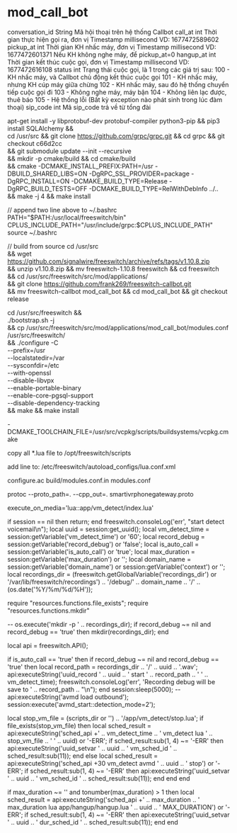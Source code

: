 # mod_call_bot

conversation_id
String
Mã hội thoại trên hệ thống Callbot
call_at
int
Thời gian thực hiện gọi ra, đơn vị Timestamp millisecond
VD: 1677472589602
pickup_at
int
Thời gian KH nhấc máy, đơn vị Timestamp millisecond
VD: 1677472601371
Nếu KH không nghe máy, để pickup_at=0
hangup_at
int
Thời gian kết thúc cuộc gọi, đơn vị Timestamp millisecond
VD: 1677472616108
status
int
Trạng thái cuộc gọi, là 1 trong các giá trị sau:
100 - KH nhấc máy, và Callbot chủ động kết thúc cuộc gọi
101 - KH nhấc máy, nhưng KH cúp máy giữa chừng
102 - KH nhấc máy, sau đó hệ thống chuyển tiếp cuộc gọi đi
103 - Không nghe máy, máy bận
104 - Không liên lạc được, thuê báo
105 - Hệ thống lỗi (Bất kỳ exception nào phát sinh trong lúc đàm thoại)
sip_code
int
Mã sip_code trả về từ tổng đài





apt-get install -y libprotobuf-dev protobuf-compiler python3-pip && pip3 install SQLAlchemy && \
cd /usr/src && git clone https://github.com/grpc/grpc.git && cd grpc && git checkout c66d2cc \
&& git submodule update --init --recursive \
&& mkdir -p cmake/build && cd cmake/build \
&& cmake -DCMAKE_INSTALL_PREFIX:PATH=/usr -DBUILD_SHARED_LIBS=ON -DgRPC_SSL_PROVIDER=package -DgRPC_INSTALL=ON -DCMAKE_BUILD_TYPE=Release -DgRPC_BUILD_TESTS=OFF -DCMAKE_BUILD_TYPE=RelWithDebInfo ../.. \
&& make -j 4 && make install 

// append two line above to ~/.bashrc
PATH="$PATH:/usr/local/freeswitch/bin"
CPLUS_INCLUDE_PATH="/usr/include/grpc:$CPLUS_INCLUDE_PATH"
source ~/.bashrc



// build from source
cd /usr/src \
&& wget https://github.com/signalwire/freeswitch/archive/refs/tags/v1.10.8.zip \
&& unzip v1.10.8.zip && mv freeswitch-1.10.8 freeswitch && cd freeswitch \
&& cd /usr/src/freeswitch/src/mod/applications/ \
&& git clone https://github.com/frank269/freeswitch-callbot.git \
&& mv freeswitch-callbot mod_call_bot && cd mod_call_bot && git checkout release


cd /usr/src/freeswitch && \
./bootstrap.sh -j \
&& cp /usr/src/freeswitch/src/mod/applications/mod_call_bot/modules.conf /usr/src/freeswitch/ \
&& ./configure -C \
  --prefix=/usr \
  --localstatedir=/var \
  --sysconfdir=/etc \
  --with-openssl \
  --disable-libvpx \
  --enable-portable-binary \
  --enable-core-pgsql-support \
  --disable-dependency-tracking \
&& make && make install


-DCMAKE_TOOLCHAIN_FILE=/usr/src/vcpkg/scripts/buildsystems/vcpkg.cmake

copy all *.lua file to /opt/freeswitch/scripts

add line to: /etc/freeswitch/autoload_configs/lua.conf.xml
<!-- <hook event="CUSTOM" subclass="mod_call_bot::bot_hangup" script="/opt/freeswitch/scripts/bot_event.lua" /> -->
<hook event="CUSTOM" subclass="mod_call_bot::bot_transfer" script="/opt/freeswitch/scripts/bot_transfer.lua" />
<hook event="CHANNEL_HANGUP_COMPLETE" script="/opt/freeswitch/scripts/bot_hangup.lua" />


configure.ac
build/modules.conf.in
modules.conf

protoc --proto_path=. --cpp_out=. smartivrphonegateway.proto

execute_on_media='lua::app/vm_detect/index.lua'








if session == nil then
  return;
end
freeswitch.consoleLog('err', "start detect voicemail\n");
local uuid = session:get_uuid();
local vm_detect_time = session:getVariable('vm_detect_time') or '60';
local record_debug = session:getVariable('record_debug') or 'false';
local is_auto_call = session:getVariable('is_auto_call') or 'true';
local max_duration = session:getVariable('max_duration') or '';
local domain_name = session:getVariable('domain_name') or session:getVariable('context') or '';
local recordings_dir = (freeswitch.getGlobalVariable('recordings_dir') or '/var/lib/freeswitch/recordings') .. '/debug/' .. domain_name .. '/' .. (os.date('%Y/%m/%d/%H'));

require "resources.functions.file_exists";
require "resources.functions.mkdir"

-- os.execute('mkdir -p ' .. recordings_dir);
if record_debug ~= nil and record_debug == 'true' then
  mkdir(recordings_dir);
end

local api = freeswitch.API();

if is_auto_call == 'true' then
  if record_debug ~= nil and record_debug == 'true' then
    local record_path = recordings_dir .. '/' .. uuid .. '.wav';
    api:executeString('uuid_record ' .. uuid .. ' start ' .. record_path .. ' ' .. vm_detect_time);
    freeswitch.consoleLog('err', 'Recording debug will be save to ' .. record_path .. "\n");
  end
  session:sleep(5000);
--  api:executeString('avmd load outbound');
  session:execute('avmd_start::detection_mode=2');

  local stop_vm_file = (scripts_dir or '') .. '/app/vm_detect/stop.lua';
  if file_exists(stop_vm_file) then
    local sched_result = api:executeString('sched_api +' .. vm_detect_time .. ' vm_detect lua ' .. stop_vm_file .. ' ' .. uuid) or '-ERR';
    if sched_result:sub(1, 4) ~= '-ERR' then
      api:executeString('uuid_setvar ' .. uuid .. ' vm_sched_id ' .. sched_result:sub(11));
    end
  else
    local sched_result = api:executeString('sched_api +30 vm_detect avmd ' .. uuid .. ' stop') or '-ERR';
    if sched_result:sub(1, 4) ~= '-ERR' then
      api:executeString('uuid_setvar ' .. uuid .. ' vm_sched_id ' .. sched_result:sub(11));
    end
  end
end

if max_duration ~= '' and tonumber(max_duration) > 1 then
  local sched_result = api:executeString('sched_api +' .. max_duration
    .. ' max_duration lua app/hangup/hangup.lua ' .. uuid .. ' MAX_DURATION') or '-ERR';
  if sched_result:sub(1, 4) ~= '-ERR' then
    api:executeString('uuid_setvar ' .. uuid .. ' dur_sched_id ' .. sched_result:sub(11));
  end
end

